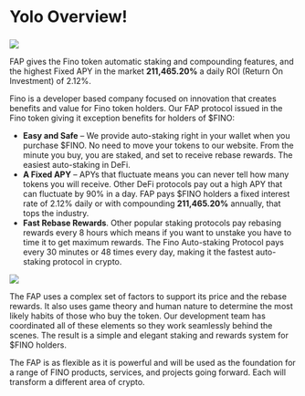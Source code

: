 # Yolo Overview!

### &#x20;<a href="#titano-is-positioned-to-lead-a-revolution-in-defi-with-the-titano-autostaking-protocol-or-tap-a-new" id="titano-is-positioned-to-lead-a-revolution-in-defi-with-the-titano-autostaking-protocol-or-tap-a-new"></a>

![](https://2324485249-files.gitbook.io/\~/files/v0/b/gitbook-x-prod.appspot.com/o/spaces%2FxknsI4sk6SUzSADIEZS3%2Fuploads%2FbunFA9K7CZkT6i7XYFAi%2F1%20\(8\).jpeg?alt=media\&token=2a84f86f-073c-4e16-ac31-8a2fdc4b360e)

FAP gives the Fino token automatic staking and compounding features, and the highest Fixed APY in the market **211,465.20%** a daily ROI (Return On Investment) of 2.12%.

Fino is a developer based company focused on innovation that creates benefits and value for Fino token holders. Our FAP protocol issued in the Fino token giving it exception benefits for holders of $FINO:

* **Easy and Safe** – We provide auto-staking right in your wallet when you purchase $FINO. No need to move your tokens to our website. From the minute you buy, you are staked, and set to receive rebase rewards. The easiest auto-staking in DeFi.
* **A Fixed APY** – APYs that fluctuate means you can never tell how many tokens you will receive. Other DeFi protocols pay out a high APY that can fluctuate by 90% in a day. FAP pays $FINO holders a fixed interest rate of 2.12% daily or with compounding **211,465.20%** annually, that tops the industry.
* **Fast Rebase Rewards**. Other popular staking protocols pay rebasing rewards every 8 hours which means if you want to unstake you have to time it to get maximum rewards. The Fino Auto-staking Protocol pays every 30 minutes or 48 times every day, making it the fastest auto-staking protocol in crypto.

![](https://2324485249-files.gitbook.io/\~/files/v0/b/gitbook-x-prod.appspot.com/o/spaces%2FxknsI4sk6SUzSADIEZS3%2Fuploads%2FWkM9LZLhK4sPURVfolh4%2F1%20\(10\).jpeg?alt=media\&token=0df3baf3-a4f0-4422-aa99-14923f015202)

The FAP uses a complex set of factors to support its price and the rebase rewards. It also uses game theory and human nature to determine the most likely habits of those who buy the token. Our development team has coordinated all of these elements so they work seamlessly behind the scenes. The result is a simple and elegant staking and rewards system for $FINO holders.

The FAP is as flexible as it is powerful and will be used as the foundation for a range of FINO products, services, and projects going forward. Each will transform a different area of crypto.
